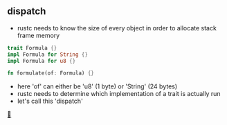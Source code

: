 ## dispatch

* rustc needs to know the size of every object in order to allocate stack frame memory

```rust
trait Formula {}
impl Formula for String {}
impl Formula for u8 {}

fn formulate(of: Formula) {}
```

* here 'of' can either be 'u8' (1 byte) or 'String' (24 bytes)
* rustc needs to determine which implementation of a trait is actually run
* let's call this 'dispatch'

[📒](https://doc.rust-lang.org/1.17.0/book/trait-objects.html#trait-objects)